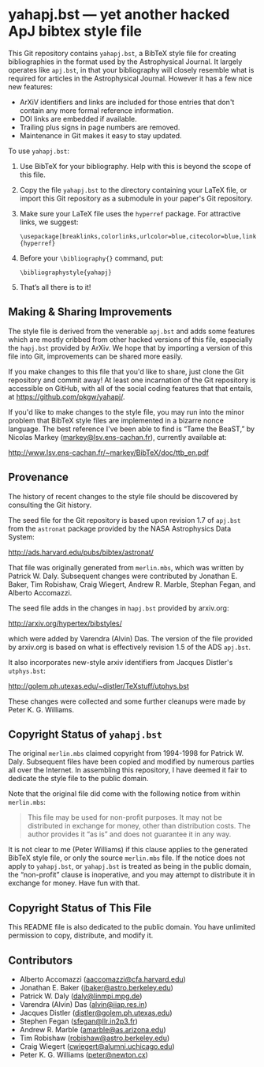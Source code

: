 yahapj.bst — yet another hacked ApJ bibtex style file
=====================================================

This Git repository contains `yahapj.bst`, a BibTeX style file for creating
bibliographies in the format used by the Astrophysical Journal. It largely
operates like `apj.bst`, in that your bibliography will closely resemble what
is required for articles in the Astrophysical Journal. However it has a few
nice new features:

+ ArXiV identifiers and links are included for those entries
  that don't contain any more formal reference information.
+ DOI links are embedded if available.
+ Trailing plus signs in page numbers are removed.
+ Maintenance in Git makes it easy to stay updated.

To use `yahapj.bst`:

1. Use BibTeX for your bibliography. Help with this is beyond the scope of
   this file.
2. Copy the file `yahapj.bst` to the directory containing your LaTeX file, or
   import this Git repository as a submodule in your paper's Git repository.

3. Make sure your LaTeX file uses the `hyperref` package. For attractive
   links, we suggest:
   ```
   \usepackage[breaklinks,colorlinks,urlcolor=blue,citecolor=blue,linkcolor=blue]{hyperref}
   ```
4. Before your `\bibliography{}` command, put:
   ```
   \bibliographystyle{yahapj}
   ```
5. That’s all there is to it!

Making & Sharing Improvements
-----------------------------

The style file is derived from the venerable `apj.bst` and adds some features
which are mostly cribbed from other hacked versions of this file, especially
the `hapj.bst` provided by ArXiv. We hope that by importing a version of this
file into Git, improvements can be shared more easily.

If you make changes to this file that you'd like to share, just clone
the Git repository and commit away! At least one incarnation of the
Git repository is accessible on GitHub, with all of the social coding
features that that entails, at https://github.com/pkgw/yahapj/.

If you'd like to make changes to the style file, you may run into the
minor problem that BibTeX style files are implemented in a bizarre
nonce language. The best reference I've been able to find is “Tame the
BeaST,” by Nicolas Markey (markey@lsv.ens-cachan.fr), currently
available at:

http://www.lsv.ens-cachan.fr/~markey/BibTeX/doc/ttb_en.pdf

Provenance
----------

The history of recent changes to the style file should be discovered
by consulting the Git history.

The seed file for the Git repository is based upon revision 1.7 of
`apj.bst` from the `astronat` package provided by the NASA
Astrophysics Data System:

http://ads.harvard.edu/pubs/bibtex/astronat/

That file was originally generated from `merlin.mbs`, which was
written by Patrick W. Daly. Subsequent changes were contributed by
Jonathan E. Baker, Tim Robishaw, Craig Wiegert, Andrew R. Marble, Stephan
Fegan, and Alberto Accomazzi.

The seed file adds in the changes in `hapj.bst` provided by arxiv.org:

http://arxiv.org/hypertex/bibstyles/

which were added by Varendra (Alvin) Das. The version of the file
provided by arxiv.org is based on what is effectively revision 1.5
of the ADS `apj.bst`.

It also incorporates new-style arxiv identifiers from Jacques
Distler's `utphys.bst`:

http://golem.ph.utexas.edu/~distler/TeXstuff/utphys.bst

These changes were collected and some further cleanups were
made by Peter K. G. Williams.

Copyright Status of `yahapj.bst`
--------------------------------

The original `merlin.mbs` claimed copyright from 1994-1998 for
Patrick W. Daly. Subsequent files have been copied and modified
by numerous parties all over the Internet. In assembling this
repository, I have deemed it fair to dedicate the style file
to the public domain.

Note that the original file did come with the following notice
from within `merlin.mbs`:

> This file may be used for non-profit purposes. It may not be
> distributed in exchange for money, other than distribution costs.
> The author provides it “as is” and does not guarantee it in any way.

It is not clear to me (Peter Williams) if this clause applies to the
generated BibTeX style file, or only the source `merlin.mbs` file. If
the notice does not apply to `yahapj.bst`, or `yahapj.bst` is treated
as being in the public domain, the “non-profit” clause is inoperative,
and you may attempt to distribute it in exchange for money. Have fun
with that.

Copyright Status of This File
-----------------------------

This README file is also dedicated to the public domain. You have
unlimited permission to copy, distribute, and modify it.

Contributors
------------

+ Alberto Accomazzi (aaccomazzi@cfa.harvard.edu)
+ Jonathan E. Baker (jbaker@astro.berkeley.edu)
+ Patrick W. Daly (daly@linmpi.mpg.de)
+ Varendra (Alvin) Das (alvin@iiap.res.in)
+ Jacques Distler (distler@golem.ph.utexas.edu)
+ Stephen Fegan (sfegan@llr.in2p3.fr)
+ Andrew R. Marble (amarble@as.arizona.edu)
+ Tim Robishaw (robishaw@astro.berkeley.edu)
+ Craig Wiegert (cwiegert@alumni.uchicago.edu)
+ Peter K. G. Williams (peter@newton.cx)
